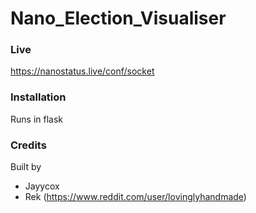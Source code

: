# Nano_Election_Visualiser

### Live
https://nanostatus.live/conf/socket

### Installation 
Runs in flask

### Credits
Built by 
* Jayycox 
* Rek (https://www.reddit.com/user/lovinglyhandmade)


